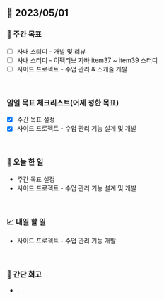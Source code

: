 ## 📅 2023/05/01


### 👏 주간 목표

- [ ] 사내 스터디 - 개발 및 리뷰
- [ ] 사내 스터디 - 이펙티브 자바 item37 ~ item39 스터디
- [ ] 사이드 프로젝트 - 수업 관리 & 스케줄 개발

<br/>

### 일일 목표 체크리스트(어제 정한 목표)

- [x] 주간 목표 설정
- [x] 사이드 프로젝트 - 수업 관리 기능 설계 및 개발

<br/>

### 💯 오늘 한 일

- 주간 목표 설정
- 사이드 프로젝트 - 수업 관리 기능 설계 및 개발

<br/>

### 📈 내일 할 일

- 사이드 프로젝트 - 수업 관리 기능 개발

<br/>

### 🤔 간단 회고

- .
 

